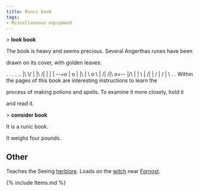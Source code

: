 ```yaml
---
title: Runic book
tags:
- Miscellaneous equipment
---
```


\> **look book**

The book is heavy and seems precious. Several Angerthas runes have been

drawn on its cover, with golden leaves:

. . . . .. \|\\ \\/ \| \|\\ /\| \| \| \| --=o \| o \| \|\\ \| \\ o \\ \|
/\| /\|\\ o=-- \|/\\ \| \| \\ \| /\| \| / \| / \| \\ . . Within the
pages of this book are interesting instructions to learn the

process of making potions and spells. To examine it more closely, hold
it

and read it.

\> **consider book**

It is a runic book.

It weighs four pounds.

## Other

Teaches the Seeing [herblore](herblore "wikilink"). Loads on the
[witch](witch "wikilink") near [Fornost](Fornost "wikilink").

{% include Items.md %}

